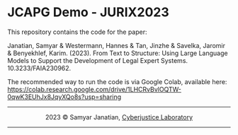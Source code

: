 # JCAPG Demo - JURIX2023

This repository contains the code for the paper:

Janatian, Samyar & Westermann, Hannes & Tan, Jinzhe & Savelka, Jaromir & Benyekhlef, Karim. (2023). From Text to Structure: Using Large Language Models to Support the Development of Legal Expert Systems. 10.3233/FAIA230962. 

The recommended way to run the code is via Google Colab, available here:
https://colab.research.google.com/drive/1LHCRvBvlOQTW-0qwK3EUhJx8JqyXQo8s?usp=sharing

---

<div align="center">

2023 &copy; Samyar Janatian, [Cyberjustice Laboratory](https://www.cyberjustice.ca/credits/)

</div>

---
